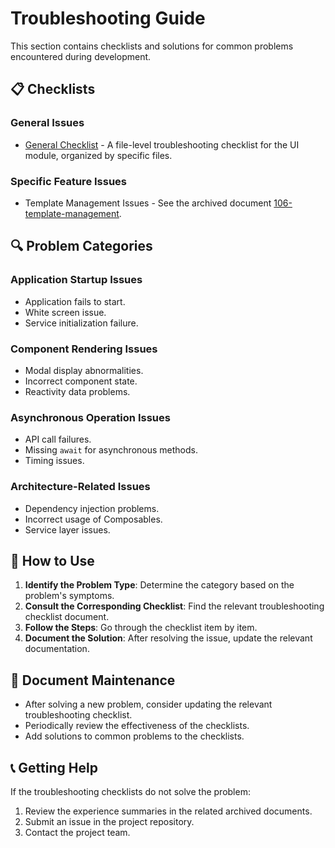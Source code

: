 # Troubleshooting Guide

This section contains checklists and solutions for common problems encountered during development.

## 📋 Checklists

### General Issues
-   [General Checklist](./general-checklist.md) - A file-level troubleshooting checklist for the UI module, organized by specific files.

### Specific Feature Issues
-   Template Management Issues - See the archived document [106-template-management](../../archives/106-template-management/troubleshooting.md).

## 🔍 Problem Categories

### Application Startup Issues
-   Application fails to start.
-   White screen issue.
-   Service initialization failure.

### Component Rendering Issues
-   Modal display abnormalities.
-   Incorrect component state.
-   Reactivity data problems.

### Asynchronous Operation Issues
-   API call failures.
-   Missing `await` for asynchronous methods.
-   Timing issues.

### Architecture-Related Issues
-   Dependency injection problems.
-   Incorrect usage of Composables.
-   Service layer issues.

## 📝 How to Use

1.  **Identify the Problem Type**: Determine the category based on the problem's symptoms.
2.  **Consult the Corresponding Checklist**: Find the relevant troubleshooting checklist document.
3.  **Follow the Steps**: Go through the checklist item by item.
4.  **Document the Solution**: After resolving the issue, update the relevant documentation.

## 🔄 Document Maintenance

-   After solving a new problem, consider updating the relevant troubleshooting checklist.
-   Periodically review the effectiveness of the checklists.
-   Add solutions to common problems to the checklists.

## 📞 Getting Help

If the troubleshooting checklists do not solve the problem:
1.  Review the experience summaries in the related archived documents.
2.  Submit an issue in the project repository.
3.  Contact the project team.
